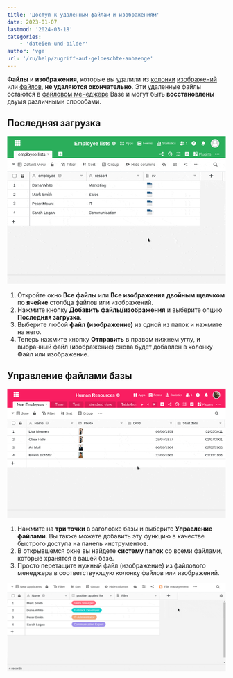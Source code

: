 ```yaml
---
title: 'Доступ к удаленным файлам и изображениям'
date: 2023-01-07
lastmod: '2024-03-18'
categories:
    - 'dateien-und-bilder'
author: 'vge'
url: '/ru/help/zugriff-auf-geloeschte-anhaenge'
---
```


**Файлы** и **изображения**, которые вы удалили из [колонки](https://seatable.io/ru/docs/datei-und-bildanhaenge/die-datei-spalte/) [изображений](https://seatable.io/ru/docs/dateien-und-bilder/die-bild-spalte/) или [файлов](https://seatable.io/ru/docs/datei-und-bildanhaenge/die-datei-spalte/), **не удаляются окончательно**. Эти удаленные файлы остаются в [файловом менеджере](https://seatable.io/ru/docs/dateien-und-bilder/das-dateimanagement-einer-base/) Base и могут быть **восстановлены** двумя различными способами.

## Последняя загрузка

![Доступ к удаленным файлам через раздел "Последняя загрузка" в колонке файлов](images/recently-uploaded-files.gif)

1. Откройте окно **Все файлы** или **Все изображения** **двойным щелчком** по **ячейке** столбца файлов или изображений.
2. Нажмите кнопку **Добавить файлы/изображения** и выберите опцию **Последняя загрузка**.
3. Выберите любой **файл (изображение)** из одной из папок и нажмите на него.
4. Теперь нажмите кнопку **Отправить** в правом нижнем углу, и выбранный файл (изображение) снова будет добавлен в колонку Файл или изображение.

## Управление файлами базы

![Управление файлами базы](images/file-management.gif)

1. Нажмите на **три точки** в заголовке базы и выберите **Управление файлами**. Вы также можете добавить эту функцию в качестве быстрого доступа на панель инструментов.
2. В открывшемся окне вы найдете **систему папок** со всеми файлами, которые хранятся в вашей базе.
3. Просто перетащите нужный файл (изображение) из файлового менеджера в соответствующую колонку файлов или изображений.

![Перетащите файлы из управления файлами в соответствующие колонки таблицы.](images/drag-files-via-drag-and-drop-from-file-management-to-columns.gif)
